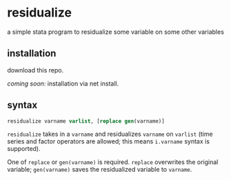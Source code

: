 # residualize
a simple stata program to residualize some variable on some other variables

## installation 

download this repo. 

*coming soon:* installation via net install.

## syntax 

```stata
residualize varname varlist, [replace gen(varname)]
```

`residualize` takes in a `varname` and residualizes `varname` on `varlist` (time series and factor operators are allowed;
this means `i.varname` syntax is supported). 

One of `replace` or `gen(varname)` is required.
`replace` overwrites the original variable; `gen(varname)` saves the residualized variable to `varname`.
